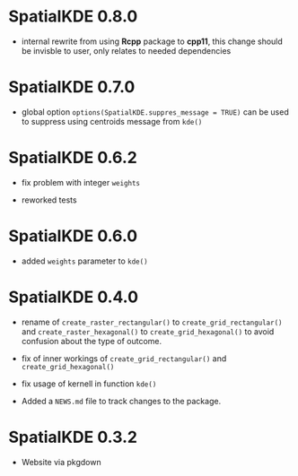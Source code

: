 # SpatialKDE 0.8.0

* internal rewrite from using **Rcpp** package to **cpp11**, this change should be invisble to user, only relates to needed dependencies

# SpatialKDE 0.7.0

* global option `options(SpatialKDE.suppres_message = TRUE)` can be used to suppress using centroids message from `kde()`

# SpatialKDE 0.6.2

* fix problem with integer `weights`

* reworked tests

# SpatialKDE 0.6.0

* added `weights` parameter to `kde()`


# SpatialKDE 0.4.0

* rename of `create_raster_rectangular()` to `create_grid_rectangular()` and `create_raster_hexagonal()` to `create_grid_hexagonal()` to avoid confusion about the type of outcome.

* fix of inner workings of `create_grid_rectangular()` and `create_grid_hexagonal()`

* fix usage of kernell in function `kde()`

* Added a `NEWS.md` file to track changes to the package.

# SpatialKDE 0.3.2

* Website via pkgdown

